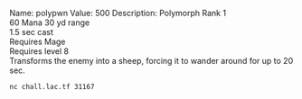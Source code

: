 Name: polypwn
Value: 500
Description: Polymorph	Rank 1  
60 Mana	30 yd range  
1.5 sec cast  
Requires Mage  
Requires level 8  
Transforms the enemy into a sheep, forcing it to wander around for up to 20 sec.

`nc chall.lac.tf 31167`
